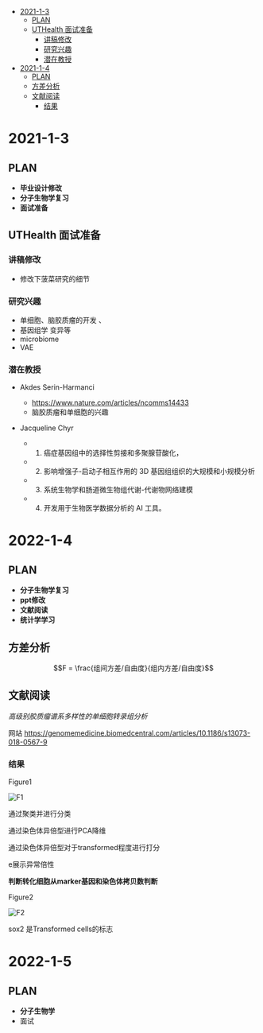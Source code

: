 - [2021-1-3](#2021-1-3)
  - [PLAN](#plan)
  - [UTHealth 面试准备](#uthealth-面试准备)
    - [讲稿修改](#讲稿修改)
    - [研究兴趣](#研究兴趣)
    - [潜在教授](#潜在教授)
- [2021-1-4](#2021-1-4)
  - [PLAN](#plan-1)
  - [方差分析](#方差分析)
  - [文献阅读](#文献阅读)
    - [结果](#结果)

# 2021-1-3

## PLAN
+ **毕业设计修改**
+ **分子生物学复习**
+ **面试准备**

## UTHealth 面试准备

### 讲稿修改

+ 修改下菠菜研究的细节

### 研究兴趣

+ 单细胞、脑胶质瘤的开发 、
+ 基因组学 变异等
+ microbiome
+ VAE

### 潜在教授

+ Akdes Serin-Harmanci
  + https://www.nature.com/articles/ncomms14433
  + 脑胶质瘤和单细胞的兴趣

+ Jacqueline Chyr
  +  1) 癌症基因组中的选择性剪接和多聚腺苷酸化，
  +  2) 影响增强子-启动子相互作用的 3D 基因组组织的大规模和小规模分析
  +  3) 系统生物学和肠道微生物组代谢-代谢物网络建模
  +  4) 开发用于生物医学数据分析的 AI 工具。

# 2022-1-4

## PLAN
+ **分子生物学复习**
+ **ppt修改**
+ **文献阅读**
+ **统计学学习**

## 方差分析

$$F = \frac{组间方差/自由度}{组内方差/自由度}$$

## 文献阅读

*高级别胶质瘤谱系多样性的单细胞转录组分析*

网站 https://genomemedicine.biomedcentral.com/articles/10.1186/s13073-018-0567-9

### 结果

Figure1 

![F1](https://media.springernature.com/full/springer-static/image/art%3A10.1186%2Fs13073-018-0567-9/MediaObjects/13073_2018_567_Fig1_HTML.png?as=webp)

通过聚类并进行分类

通过染色体异倍型进行PCA降维

通过染色体异倍型对于transformed程度进行打分

e展示异常倍性

**判断转化细胞从marker基因和染色体拷贝数判断**

Figure2

![F2](https://media.springernature.com/full/springer-static/image/art%3A10.1186%2Fs13073-018-0567-9/MediaObjects/13073_2018_567_Fig2_HTML.png?as=webp)

sox2 是Transformed cells的标志

# 2022-1-5

## PLAN
+ **分子生物学**
+ 面试



